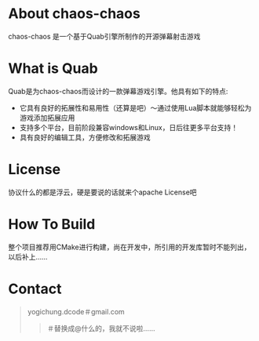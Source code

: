 # About chaos-chaos #

chaos-chaos 是一个基于Quab引擎所制作的开源弹幕射击游戏

# What is Quab #

Quab是为chaos-chaos而设计的一款弹幕游戏引擎。他具有如下的特点:
  + 它具有良好的拓展性和易用性（还算是吧）～通过使用Lua脚本就能够轻松为游戏添加拓展应用
  + 支持多个平台，目前阶段兼容windows和Linux，日后往更多平台支持！
  + 具有良好的编辑工具，方便修改和拓展游戏

# License #

协议什么的都是浮云，硬是要说的话就来个apache License吧

# How To Build #

整个项目推荐用CMake进行构建，尚在开发中，所引用的开发库暂时不能列出，以后补上……

# Contact #

> yogichung.dcode＃gmail.com
>> ＃替换成@什么的，我就不说啦……